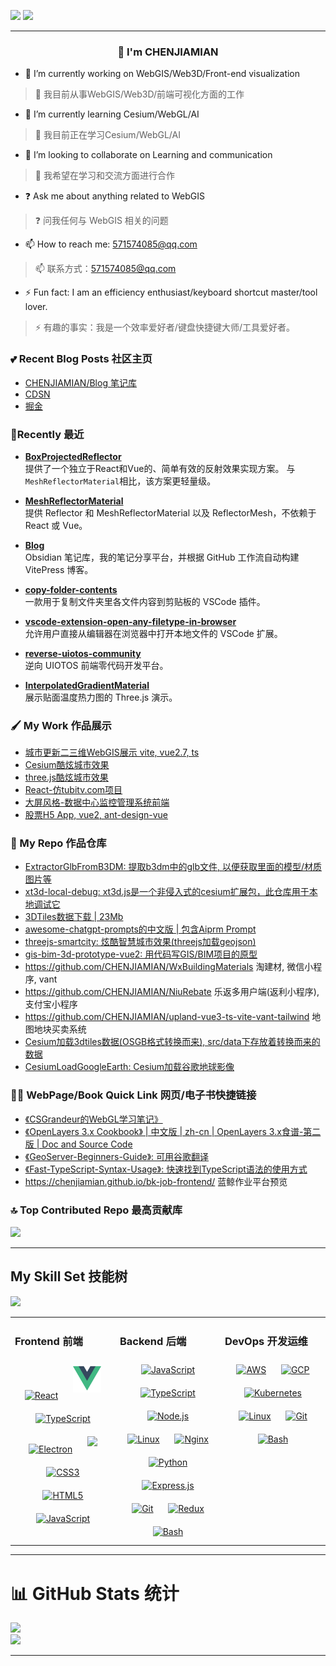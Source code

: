[![](https://visitcount.itsvg.in/api?id=CHENJIAMIAN&icon=0&color=0)](https://visitcount.itsvg.in)
[![](https://img.shields.io/badge/Donate-Buy%20Me%20A%20Coffee-orange.svg?style=flat-square&logo=buymeacoffee)](https://www.buymeacoffee.com/CHENJIAMIAN)

---
### <div align="center">💫 I'm CHENJIAMIAN</div>  

- 🔭 I’m currently working on WebGIS/Web3D/Front-end visualization  
> 🔭 我目前从事WebGIS/Web3D/前端可视化方面的工作
- 🌱 I’m currently learning Cesium/WebGL/AI  
> 🌱 我目前正在学习Cesium/WebGL/AI
- 👯 I’m looking to collaborate on Learning and communication  
> 👯 我希望在学习和交流方面进行合作
- ❓ Ask me about anything related to WebGIS  
> ❓ 问我任何与 WebGIS 相关的问题
- 📫 How to reach me: [571574085@qq.com](mailto:571574085@qq.com)  
> 📫 联系方式：571574085@qq.com
- ⚡ Fun fact: I am an efficiency enthusiast/keyboard shortcut master/tool lover.  
> ⚡ 有趣的事实：我是一个效率爱好者/键盘快捷键大师/工具爱好者。

### 💕 Recent Blog Posts 社区主页

- [CHENJIAMIAN/Blog 笔记库](https://github.com/CHENJIAMIAN/Blog)
- [CDSN](https://blog.csdn.net/a571574085)
- [掘金](https://juejin.cn/user/1081575171693799)

### 🎇Recently 最近

- **[BoxProjectedReflector](https://github.com/CHENJIAMIAN/BoxProjectedReflector)**  
  提供了一个独立于React和Vue的、简单有效的反射效果实现方案。 与`MeshReflectorMaterial`相比，该方案更轻量级。
  
- **[MeshReflectorMaterial](https://github.com/CHENJIAMIAN/MeshReflectorMaterial)**  
  提供 Reflector 和 MeshReflectorMaterial 以及 ReflectorMesh，不依赖于 React 或 Vue。  

- **[Blog](https://github.com/CHENJIAMIAN/Blog)**  
  Obsidian 笔记库，我的笔记分享平台，并根据 GitHub 工作流自动构建 VitePress 博客。  

- **[copy-folder-contents](https://github.com/CHENJIAMIAN/copy-folder-contents)**  
  一款用于复制文件夹里各文件内容到剪贴板的 VSCode 插件。  

- **[vscode-extension-open-any-filetype-in-browser](https://github.com/CHENJIAMIAN/vscode-extension-open-any-filetype-in-browser)**  
  允许用户直接从编辑器在浏览器中打开本地文件的 VSCode 扩展。  

- **[reverse-uiotos-community](https://github.com/CHENJIAMIAN/reverse-uiotos-community)**  
  逆向 UIOTOS 前端零代码开发平台。  

- **[InterpolatedGradientMaterial](https://github.com/CHENJIAMIAN/InterpolatedGradientMaterial)**  
  展示贴面温度热力图的 Three.js 演示。  

### 🖌️ My Work 作品展示

- [城市更新二三维WebGIS展示 vite, vue2.7, ts](https://chenjiamian.github.io/city-update-3d/)
- [Cesium酷炫城市效果](http://chenjiamian.me/xt3d-local-debug/)
- [three.js酷炫城市效果](http://chenjiamian.me/threejs-smartcity/)
- [React-仿tubitv.com项目](https://chenjiamian.github.io/react-tubi-tv-main/)
- [大屏风格-数据中心监控管理系统前端](https://chenjiamian.github.io/TH-IDC/)
- [股票H5 App, vue2, ant-design-vue](https://chenjiamian.github.io/StockPage/)

### 🎉 My Repo 作品仓库
- [ExtractorGlbFromB3DM: 提取b3dm中的glb文件, 以便获取里面的模型/材质图片等](https://github.com/CHENJIAMIAN/ExtractorGlbFromB3DM/tree/master)
- [xt3d-local-debug: xt3d.js是一个非侵入式的cesium扩展包，此仓库用于本地调试它](https://github.com/CHENJIAMIAN/xt3d-local-debug)
- [3DTiles数据下载 | 23Mb](https://github.com/CHENJIAMIAN/mars3d-max-shihua-3dtiles)
- [awesome-chatgpt-prompts的中文版 | 包含Aiprm Prompt](https://github.com/CHENJIAMIAN/awesome-chatgpt-prompts-zh-CN)
- [threejs-smartcity: 炫酷智慧城市效果(threejs加载geojson)](https://github.com/CHENJIAMIAN/threejs-smartcity)
- [gis-bim-3d-prototype-vue2: 用代码写GIS/BIM项目的原型](https://github.com/CHENJIAMIAN/gis-bim-3d-prototype-vue2)
- <https://github.com/CHENJIAMIAN/WxBuildingMaterials> 淘建材, 微信小程序, vant
- <https://github.com/CHENJIAMIAN/NiuRebate> 乐返多用户端(返利小程序), 支付宝小程序
- <https://github.com/CHENJIAMIAN/upland-vue3-ts-vite-vant-tailwind> 地图地块买卖系统
- [Cesium加载3dtiles数据(OSGB格式转换而来), src/data下存放着转换而来的数据](https://github.com/CHENJIAMIAN/Cesium-Load-3DTiles-OSGB-Transformed)
- [CesiumLoadGoogleEarth: Cesium加载谷歌地球影像](https://github.com/CHENJIAMIAN/CesiumLoadGoogleEarth)

### 👨‍💻 WebPage/Book Quick Link 网页/电子书快捷链接

- [《CSGrandeur的WebGL学习笔记》](https://github.com/CHENJIAMIAN/note-of-learningwebgl-of-CSGrandeur)
- [《OpenLayers 3.x Cookbook》 | 中文版 | zh-cn | OpenLayers 3.x食谱-第二版 | Doc and Source Code](https://github.com/CHENJIAMIAN/OpenLayers-3.x-Cookbook-Doc)
- [《GeoServer-Beginners-Guide》: 可用谷歌翻译](https://github.com/CHENJIAMIAN/GeoServer-Beginners-Guide)
- [《Fast-TypeScript-Syntax-Usage》: 快速找到TypeScript语法的使用方式](https://github.com/CHENJIAMIAN/Fast-TypeScript-Syntax-Usage)
- <https://chenjiamian.github.io/bk-job-frontend/> 蓝鲸作业平台预览

### 🔝 Top Contributed Repo 最高贡献库

![](https://github-contributor-stats.vercel.app/api?username=CHENJIAMIAN&limit=5&theme=dark&combine_all_yearly_contributions=true)

---

## My Skill Set 技能树

![](https://github-readme-stats.vercel.app/api/top-langs/?username=CHENJIAMIAN&theme=dark&hide_border=false&include_all_commits=true&count_private=true&layout=compact)
<table><tr><td valign="top" width="33%">

### Frontend 前端

<div align="center">  
<a href="https://reactjs.org/" target="_blank"><img style="margin: 10px" src="https://profilinator.rishav.dev/skills-assets/react-original-wordmark.svg" alt="React" height="50" /></a>  
<a href="https://getbootstrap.com/docs/3.4/javascript/" target="_blank"><img style="margin: 10px" src="https://raw.githubusercontent.com/github/explore/80688e429a7d4ef2fca1e82350fe8e3517d3494d/topics/vue/vue.png" alt="Bootstrap" height="45" /></a>  
<a href="https://www.typescriptlang.org/" target="_blank"><img style="margin: 10px" src="https://profilinator.rishav.dev/skills-assets/typescript-original.svg" alt="TypeScript" height="50" /></a>
<a href="https://cesium.com/" target="_blank"><img style="margin: 10px" src="https://img.shields.io/badge/cesium-black?style=for-the-badge&logo=cesium&logoColor=white" alt="Electron" height="50" /></a>  
<a href="https://threejs.org/" target="_blank"><img style="margin: 10px" src="https://img.shields.io/badge/threejs-black?style=for-the-badge&logo=three.js&logoColor=white" height="50" /></a>  
<a href="https://www.w3schools.com/css/" target="_blank"><img style="margin: 10px" src="https://profilinator.rishav.dev/skills-assets/css3-original-wordmark.svg" alt="CSS3" height="50" /></a>  
<a href="https://en.wikipedia.org/wiki/HTML5" target="_blank"><img style="margin: 10px" src="https://profilinator.rishav.dev/skills-assets/html5-original-wordmark.svg" alt="HTML5" height="50" /></a>  
<a href="https://www.javascript.com/" target="_blank"><img style="margin: 10px" src="https://profilinator.rishav.dev/skills-assets/javascript-original.svg" alt="JavaScript" height="50" /></a>  
</div>

</td><td valign="top" width="33%">

### Backend 后端

<div align="center">  
<a href="https://www.javascript.com/" target="_blank"><img style="margin: 10px" src="https://profilinator.rishav.dev/skills-assets/javascript-original.svg" alt="JavaScript" height="50" /></a>  
<a href="https://www.typescriptlang.org/" target="_blank"><img style="margin: 10px" src="https://profilinator.rishav.dev/skills-assets/typescript-original.svg" alt="TypeScript" height="50" /></a>  
<a href="https://nodejs.org/" target="_blank"><img style="margin: 10px" src="https://profilinator.rishav.dev/skills-assets/nodejs-original-wordmark.svg" alt="Node.js" height="50" /></a>  
<a href="https://www.linux.org/" target="_blank"><img style="margin: 10px" src="https://profilinator.rishav.dev/skills-assets/linux-original.svg" alt="Linux" height="50" /></a>  
<a href="https://www.nginx.com/" target="_blank"><img style="margin: 10px" src="https://profilinator.rishav.dev/skills-assets/nginx-original.svg" alt="Nginx" height="50" /></a>  
<a href="https://www.python.org/" target="_blank"><img style="margin: 10px" src="https://profilinator.rishav.dev/skills-assets/python-original.svg" alt="Python" height="50" /></a>  
<a href="https://expressjs.com/" target="_blank"><img style="margin: 10px" src="https://profilinator.rishav.dev/skills-assets/express-original-wordmark.svg" alt="Express.js" height="50" /></a>  
<a href="https://github.com/" target="_blank"><img style="margin: 10px" src="https://profilinator.rishav.dev/skills-assets/git-scm-icon.svg" alt="Git" height="50" /></a>  
<a href="https://redux.js.org/" target="_blank"><img style="margin: 10px" src="https://profilinator.rishav.dev/skills-assets/redux-original.svg" alt="Redux" height="50" /></a>  
<a href="https://www.gnu.org/software/bash/" target="_blank"><img style="margin: 10px" src="https://profilinator.rishav.dev/skills-assets/gnu_bash-icon.svg" alt="Bash" height="50" /></a>  
</div>

</td><td valign="top" width="33%">

### DevOps 开发运维

<div align="center">  
<a href="https://aws.amazon.com/" target="_blank"><img style="margin: 10px" src="https://profilinator.rishav.dev/skills-assets/amazonwebservices-original-wordmark.svg" alt="AWS" height="50" /></a>  
<a href="https://cloud.google.com/" target="_blank"><img style="margin: 10px" src="https://profilinator.rishav.dev/skills-assets/google_cloud-icon.svg" alt="GCP" height="50" /></a>  
<a href="https://kubernetes.io/" target="_blank"><img style="margin: 10px" src="https://profilinator.rishav.dev/skills-assets/kubernetes-icon.svg" alt="Kubernetes" height="50" /></a>  
<a href="https://www.linux.org/" target="_blank"><img style="margin: 10px" src="https://profilinator.rishav.dev/skills-assets/linux-original.svg" alt="Linux" height="50" /></a>  
<a href="https://github.com/" target="_blank"><img style="margin: 10px" src="https://profilinator.rishav.dev/skills-assets/git-scm-icon.svg" alt="Git" height="50" /></a>  
<a href="https://www.gnu.org/software/bash/" target="_blank"><img style="margin: 10px" src="https://profilinator.rishav.dev/skills-assets/gnu_bash-icon.svg" alt="Bash" height="50" /></a>  
</div>

</td></tr></table>  

---

# 📊 GitHub Stats 统计

![](https://github-readme-stats.vercel.app/api?username=CHENJIAMIAN&theme=dark&hide_border=false&include_all_commits=true&count_private=true)<br/>
![](https://github-readme-streak-stats.herokuapp.com/?user=CHENJIAMIAN&theme=dark&hide_border=false)<br/>

---
